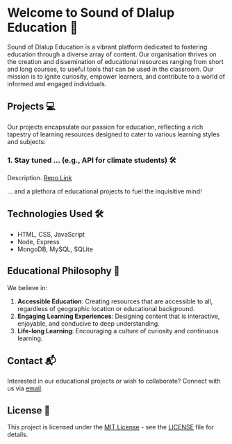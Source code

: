# Welcome to Sound of DIalup Education 🎉

Sound of DIalup Education is a vibrant platform dedicated to fostering education through a diverse array of content. Our organisation thrives on the creation and dissemination of educational resources ranging from short and long courses, to useful tools that can be used in the classroom. Our mission is to ignite curiosity, empower learners, and contribute to a world of informed and engaged individuals.

## Projects 💻

Our projects encapsulate our passion for education, reflecting a rich tapestry of learning resources designed to cater to various learning styles and subjects:

### 1. Stay tuned ... (e.g., API for climate students) 🛠️
Description. [Repo Link](link_to_project_1_repo)

... and a plethora of educational projects to fuel the inquisitive mind!

## Technologies Used 🛠️

- HTML, CSS, JavaScript
- Node, Express
- MongoDB, MySQL, SQLite

## Educational Philosophy 🍎

We believe in:

1. **Accessible Education**: Creating resources that are accessible to all, regardless of geographic location or educational background.
2. **Engaging Learning Experiences**: Designing content that is interactive, enjoyable, and conducive to deep understanding.
3. **Life-long Learning**: Encouraging a culture of curiosity and continuous learning.

## Contact 📬

Interested in our educational projects or wish to collaborate? Connect with us via [email](mailto:soundofdialup+education@gmail.com).

## License 📄

This project is licensed under the [MIT License](LICENSE) - see the [LICENSE](LICENSE) file for details.

